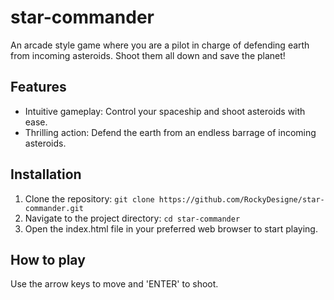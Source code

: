 # star-commander

An arcade style game where you are a pilot in charge of defending earth from incoming asteroids. Shoot them all down and save the planet!

## Features

- Intuitive gameplay: Control your spaceship and shoot asteroids with ease.
- Thrilling action: Defend the earth from an endless barrage of incoming asteroids.

## Installation

1. Clone the repository: `git clone https://github.com/RockyDesigne/star-commander.git`
2. Navigate to the project directory: `cd star-commander`
3. Open the index.html file in your preferred web browser to start playing.

## How to play

Use the arrow keys to move and 'ENTER' to shoot.
